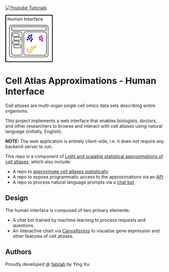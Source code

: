 [![Youtube Tutorials](https://img.youtube.com/vi/dpX5lGmDUVs/0.jpg)](https://www.youtube.com/watch?v=dpX5lGmDUVs)

<img src="https://raw.githubusercontent.com/fabilab/cell_atlas_approximations/main/figures/figure_HI.png" width="150" height="150">

# Cell Atlas Approximations - Human Interface
Cell atlases are multi-organ single cell omics data sets describing entire organisms.

This project implements a web interface that enables biologists, doctors, and other researchers to browse and interact with cell atlases using natural language (initially, English).

**NOTE:** The web application is entirely client-side, i.e. it does not require any backend server to run.

This repo is a component of [Light and scalable statistical approximations of cell atlases](https://chanzuckerberg.com/science/programs-resources/single-cell-biology/data-insights/light-and-scalable-statistical-approximations-of-cell-atlases/), which also include:

- A repo to [approximate cell atlases statistically](https://github.com/fabilab/cell_atlas_approximations_compression)
- A repo to expose programmatic access to the approximations via an [API](https://github.com/fabilab/cell_atlas_approximations_API)
- A repo to process natural language prompts via a [chat bot](https://github.com/fabilab/cell_atlas_approximations_NLP)

## Design
The human interface is composed of two primary elements:
- A chat bot trained by machine learning to process requests and questions.
- An interactive chart via [CanvaXpress](https://canvasxpress.org/index.html) to visualise gene expression and other features of cell atlases.

## Authors
Proudly developed @ [fabilab](https://fabilab.org) by Ying Xu.
